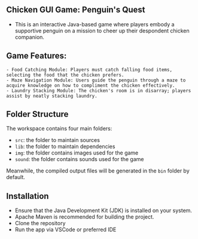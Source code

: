 ## Chicken GUI Game: Penguin's Quest
- This is an interactive Java-based game where players embody a supportive penguin on a mission to cheer up their despondent chicken companion.

## Game Features:
    - Food Catching Module: Players must catch falling food items, selecting the food that the chicken prefers.
    - Maze Navigation Module: Users guide the penguin through a maze to acquire knowledge on how to compliment the chicken effectively.
    - Laundry Stacking Module: The chicken's room is in disarray; players assist by neatly stacking laundry.

## Folder Structure

The workspace contains four main folders:
- `src`: the folder to maintain sources
- `lib`: the folder to maintain dependencies
- `img`: the folder contains images used for the game
- `sound`: the folder contains sounds used for the game

Meanwhile, the compiled output files will be generated in the `bin` folder by default.

## Installation
- Ensure that the Java Development Kit (JDK) is installed on your system.
- Apache Maven is recommended for building the project.
- Clone the repository
- Run the app via VSCode or preferred IDE